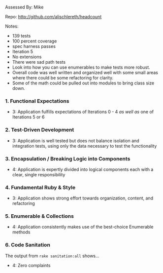 Assessed By: Mike

Repo: http://github.com/alischlereth/headcount

Notes:
* 139 tests
* 100 percent coverage
* spec harness passes
* Iteration 5
* No extensions
* There were sad path tests
* Look into how you can use enumerables to make tests more robust.
* Overall code was well written and organized well with some small areas
where there could be some refactoring for clarity.
* Some of the math could be pulled out into modules to bring class size down.



### 1. Functional Expectations

* 3: Application fulfills expectations of Iterations 0 - 4 *as well as* one of Iterations 5 or 6

### 2. Test-Driven Development

* 3: Application is well tested but does not balance isolation and integration tests, using only the data necessary to test the functionality

### 3. Encapsulation / Breaking Logic into Components

* 4: Application is expertly divided into logical components each with a clear, single responsibility

### 4. Fundamental Ruby & Style

* 3:  Application shows strong effort towards organization, content, and refactoring

### 5. Enumerable & Collections

* 4: Application consistently makes use of the best-choice Enumerable methods

### 6. Code Sanitation

The output from `rake sanitation:all` shows...

* 4: Zero complaints

